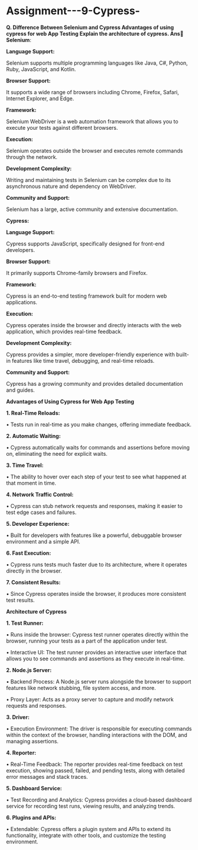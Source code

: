 # Assignment---9-Cypress-

**Q. Difference Between Selenium and Cypress Advantages of using cypress for web App Testing Explain the architecture of cypress.
Ans**
**Selenium**:

**Language Support:**

Selenium supports multiple programming languages like Java, C#, Python, Ruby, JavaScript, and Kotlin.

**Browser Support:**

It supports a wide range of browsers including Chrome, Firefox, Safari, Internet Explorer, and Edge.

**Framework:**

Selenium WebDriver is a web automation framework that allows you to execute your tests against different browsers.

**Execution:**

Selenium operates outside the browser and executes remote commands through the network.

**Development Complexity:**

Writing and maintaining tests in Selenium can be complex due to its asynchronous nature and dependency on WebDriver.

**Community and Support:**

Selenium has a large, active community and extensive documentation.

**Cypress:**

**Language Support:**

Cypress supports JavaScript, specifically designed for front-end developers.

**Browser Support:**

It primarily supports Chrome-family browsers and Firefox.

**Framework:**

Cypress is an end-to-end testing framework built for modern web applications.

**Execution:**

Cypress operates inside the browser and directly interacts with the web application, which provides real-time feedback.

**Development Complexity:**

Cypress provides a simpler, more developer-friendly experience with built-in features like time travel, debugging, and real-time reloads.

**Community and Support:**

Cypress has a growing community and provides detailed documentation and guides.

**Advantages of Using Cypress for Web App Testing**

**1.	Real-Time Reloads:**

•	Tests run in real-time as you make changes, offering immediate feedback.

**2.	Automatic Waiting:**

•	Cypress automatically waits for commands and assertions before moving on, eliminating the need for explicit waits.

**3.	Time Travel:**

•	The ability to hover over each step of your test to see what happened at that moment in time.

**4.	Network Traffic Control:**

•	Cypress can stub network requests and responses, making it easier to test edge cases and failures.

**5.	Developer Experience:**

•	Built for developers with features like a powerful, debuggable browser environment and a simple API.

**6.	Fast Execution:**

•	Cypress runs tests much faster due to its architecture, where it operates directly in the browser.

**7.	Consistent Results:**

•	Since Cypress operates inside the browser, it produces more consistent test results.

**Architecture of Cypress**

**1.	Test Runner:**

•	Runs inside the browser: Cypress test runner operates directly within the browser, running your tests as a part of the application under test.

•	Interactive UI: The test runner provides an interactive user interface that allows you to see commands and assertions as they execute in real-time.

**2.	Node.js Server:**

•	Backend Process: A Node.js server runs alongside the browser to support features like network stubbing, file system access, and more.

•	Proxy Layer: Acts as a proxy server to capture and modify network requests and responses.

**3.	Driver:**

•	Execution Environment: The driver is responsible for executing commands within the context of the browser, handling interactions with the DOM, and managing assertions.

**4.	Reporter:**

•	Real-Time Feedback: The reporter provides real-time feedback on test execution, showing passed, failed, and pending tests, along with detailed error messages and stack traces.

**5.	Dashboard Service:**

•	Test Recording and Analytics: Cypress provides a cloud-based dashboard service for recording test runs, viewing results, and analyzing trends.

**6.	Plugins and APIs:**

•	Extendable: Cypress offers a plugin system and APIs to extend its functionality, integrate with other tools, and customize the testing environment.



